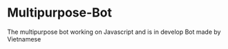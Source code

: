 # Multipurpose-Bot
The multipurpose bot working on Javascript and is in develop
Bot made by Vietnamese
